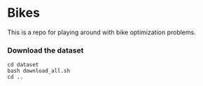 # Bikes

This is a repo for playing around with bike optimization problems.

### Download the dataset
```
cd dataset
bash download_all.sh
cd ..
```

